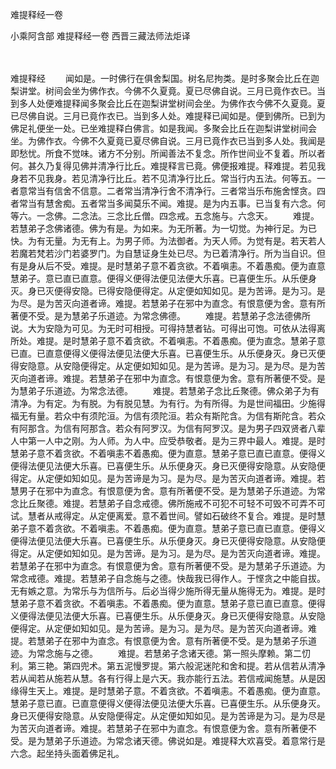 难提释经一卷


小乘阿含部
难提释经一卷
西晋三藏法师法炬译


　　

难提释经
　　闻如是。一时佛行在俱舍梨国。树名尼拘类。是时多聚会比丘在迦梨讲堂。树间会坐为佛作衣。今佛不久夏竟。夏已尽佛自说。三月已竟作衣已。当到多人处便难提释闻多聚会比丘在迦梨讲堂树间会坐。为佛作衣今佛不久夏竟。夏已尽佛自说。三月已竟作衣已。当到多人处。难提释已闻如是。便到佛所。已到为佛足礼便坐一处。已坐难提释白佛言。如是我闻。多聚会比丘在迦梨讲堂树间会坐。为佛作衣。今佛不久夏竟已夏尽佛自说。三月已竟作衣已当到多人处。我闻是即愁忧。所食不觉味。诸方不分别。所闻善法不复念。所作世间业不复着。所以者何。甚久乃复得见佛并清净行比丘。难提释言已竟。佛便报难提。释难提。若见我身若不见我身。若见清净行比丘。若不见清净行比丘。常当行内五法。何等五。一者意常当有信舍不信意。二者常当清净行舍不清净行。三者常当乐布施舍悭贪。四者常当有慧舍痴。五者常当多闻莫乐不闻。难提。是为内五事。已当复有六念。何等六。一念佛。二念法。三念比丘僧。四念戒。五念施与。六念天。
　　难提。若慧弟子念佛诸德。佛为有是。为如来。为无所著。为一切觉。为神行足。为已快。为有无量。为无有上。为男子师。为法御者。为天人师。为觉有是。若天若人若魔若梵若沙门若婆罗门。为自慧证身生处已尽。为已着清净行。所为当自识。但有是身从后不受。难提。是时慧弟子意不着贪欲。不着嗔恚。不着愚痴。便为直意慧弟子。意已直已直意。便得义便得法便见法便大乐喜。已喜便生乐。从乐便身灭。身已灭便得安隐。已得安隐便得定。从定便如知如见。是为苦谛。是为习。是为尽。是为苦灭向道者谛。难提。若慧弟子在邪中为直念。有恨意便为舍。意有所著便不受。是为慧弟子乐道迹。为常念佛德。
　　难提。若慧弟子念法德佛所说。大为安隐为可见。为无时可相授。可得持慧者钻。可得出可饱。可依从法得离所处。难提。是时慧弟子意不着贪欲。不着嗔恚。不着愚痴。便为直念。慧弟子意已直。已直意便得义便得法便见法便大乐喜。已喜便生乐。从乐便身灭。身已灭便得安隐意。从安隐便得定。从定便如知如见。是为苦谛。是为习。是为尽。是为苦灭向道者谛。难提。若慧弟子在邪中为直念。有恨意便为舍。意有所著便不受。是为慧弟子乐道迹。为常念法德。
　　难提。若慧弟子念比丘聚德。佛众弟子为有清净。为有定。为有脱。为有脱见慧。为有行。为有所得。为是世间福田。少施得福无有量。若众中有须陀洹。为信有须陀洹。若众有斯陀含。为信有斯陀含。若众有阿那含。为信有阿那含。若众有阿罗汉。为信有阿罗汉。是为男子四双贤者八辈人中第一人中之刚。为人师。为人中。应受恭敬者。是为三界中最人。难提。是时慧弟子意不着贪欲。不着嗔恚不着愚痴。便为直意。慧弟子意已直已直意。便得义便得法便见法便大乐喜。已喜便生乐。从乐便身灭。身已灭便得安隐意。从安隐便得定。从定便如知如见。是为苦谛是为习。是为尽。是为苦灭向道者谛。难提。若慧男子在邪中为直念。有恨意便为舍。意有所著便不受。是为慧弟子乐道迹。为常念比丘聚德。难提。若慧弟子自念戒德。佛所施戒不可犯不可轻不可毁不可弄不可试。慧者从戒得定。从定便离爱。意不着世间。譬如石破终不复合。难提。是时慧弟子意不着贪欲。不着嗔恚。不着愚痴。便为直意。慧弟子意已直已直意。便得义便得法便见法便大乐喜。已喜便生乐。从乐便身灭。身已灭便得安隐意。从安隐便得定。从定便如知如见。是为苦谛。是为习。是为尽。是为苦灭向道者谛。难提。若慧弟子在邪中为直念。有恨意便为舍。意有所著便不受。是为慧弟子乐道迹。为常念戒德。难提。若慧弟子自念施与之德。快哉我已得作人。于悭贪之中能自拔。无有嫉之意。为常乐与为信所与。后必当得少施所得无量从施得无为。难提。是时慧弟子意不着贪欲。不着嗔恚。不着愚痴。便为直意。慧弟子意已直已直意。便得义便得法便见法便大乐喜。已喜便生乐。从乐便身灭。身已灭便得安隐意。从安隐便得定。从定便如知如见。是为苦谛。是为习。是为尽。是为苦灭向道者谛。难提。若慧弟子在邪中为直念。有恨意便为舍。意有所著便不受。是为慧弟子乐道迹。为常念施与之德。
　　难提。若慧弟子念诸天德。第一照头摩赖。第二忉利。第三艳。第四兜术。第五泥慢罗提。第六般泥迷陀和舍和提。若从信若从清净若从闻若从施若从慧。各有行得上是六天。我亦能行五法。若信戒闻施慧。从是因缘得生天上。难提。是时慧弟子意。不着贪欲。不着嗔恚。不着愚痴。便为直意。慧弟子意已直。已直意便得义便得法便见法便大乐喜。已喜便生乐。从乐便身灭。身已灭便得安隐意。从安隐便得定。从定便如知如见。是为苦谛是为习。是为尽是为苦灭向道者谛。难提。若慧弟子在邪中为直念。有恨意便为舍。意有所著便不受。是为慧弟子乐道迹。为常念诸天德。佛说如是。难提释大欢喜受。着意常行是六念。起坐持头面着佛足礼。


